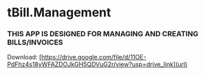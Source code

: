 # tBill.Management

### THIS APP IS DESIGNED FOR MANAGING AND CREATING BILLS/INVOICES

Download:
[https://drive.google.com/file/d/11OE-PdFhz4s18yWFAZDOJkGH5QDVuG2r/view?usp=drive_link](url)
 

 
